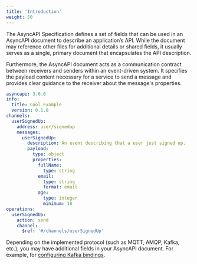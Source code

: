 ```yaml
---
title: 'Introduction'
weight: 50
---
```


The AsyncAPI Specification defines a set of fields that can be used in an AsyncAPI document to describe an application’s API. While the document may reference other files for additional details or shared fields, it usually serves as a single, primary document that encapsulates the API description.

Furthermore, the AsyncAPI document acts as a communication contract between receivers and senders within an event-driven system. It specifies the payload content necessary for a service to send a message and provides clear guidance to the receiver about the message's properties.

```yaml
asyncapi: 3.0.0
info:
  title: Cool Example
  version: 0.1.0
channels:
  userSignedUp:
    address: user/signedup
    messages:
      userSignedUp:
        description: An event describing that a user just signed up.
        payload:
          type: object
          properties:
            fullName:
              type: string
            email:
              type: string
              format: email
            age:
              type: integer
              minimum: 18
operations: 
  userSignedUp:
    action: send
    channel: 
      $ref: '#/channels/userSignedUp'
```

<Remember>
Depending on the implemented protocol (such as MQTT, AMQP, Kafka, etc.), you may have additional fields in your AsyncAPI document. For example, for <a href= "https://github.com/asyncapi/bindings/tree/master/kafka">configuring Kafka bindings</a>.
</Remember>
